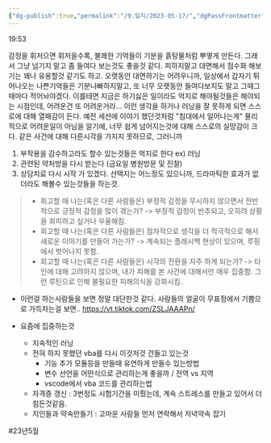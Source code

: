 ```yaml
---
{"dg-publish":true,"permalink":"/9.일지/2023-05-17/","dgPassFrontmatter":true}
---
```



19:53

감정을 휘저으면 휘저을수록, 불쾌한 기억들이 기분을 흙탕물처럼 뿌옇게 만든다. 그래서 그냥 넘기지 말고 좀 들여다 보는것도 좋을것 같다. 피하지말고 대면해서 점수화 해보기는 꽤나 유용할것 같기도 하고. 오랫동안 대면하기는 어려우니까, 일상에서 갑자기 튀어나오는 나쁜기억들은 기분나빠하지말고, 또 너무 오랫동안 들여다보지도 말고 그때그때마다 적어놔야겠다. 이를테면 지금은 하기싫은 일이라도 억지로 해야될것들은 해야되는 시점인데, 어려운건 또 어려운거라... 이런 생각을 하거나 러닝을 잘 못하게 되면 스스로에 대해 열패감이 든다. 예전 세션에 이야기 했던것처럼 "침대에서 일어나는게" 물리적으로 어려운일이 아님을 알기에, 너무 쉽게 넘어지는것에 대해 스스로의 실망감이 크다. 같은 사건에 대해 다른시각을 가지지 못하므로, 그러니까 
1. 부작용을 감수하고라도 할수 있는것들은 억지로 한다 ex) 러닝
2. 관련된 약처방을 다시 받는다 (금요일 병원방문 및 진찰)
3. 상담치료 다시 시작
가 있겠다. 선택지는 어느정도 있으니까, 드라마틱한 효과가 없더라도 해볼수 있는것들을 하는것.

> -   회고할 때 나는(혹은 다른 사람들은) 부정적 감정을 무시하지 않으면서 전반적으로 긍정적 감정을 많이 겪는가?
>    -> 부정적 감정이 반추되고, 오히려 상황을 회피하고 싶거나 우울해짐.
> -   회고할 때 나는(혹은 다른 사람들은) 점차적으로 생각을 더 적극적으로 해서 새로운 이야기를 만들어 가는가?
>     -> 계속되는 플래시백 현상이 있으며, 루핑에서 벗어나지 못함.
> -   회고할 때 나는(혹은 다른 사람들은) 시각의 전환을 자주 하게 되는가?
>     -> 타인에 대해 고려하지 않으며, 내가 피해를 본 사건에 대해서만 매우 집중함. 그런 루틴으로 인해 불필요한 피해의식을 강화시킴.

- 이런걸 하는사람들을 보면 정말 대단한것 같다. 사람들의 얼굴이 무표정에서 기쁨으로 가득차는걸 보면.. https://vt.tiktok.com/ZSLJAAAPn/

- 요즘에 집중하는것
	- 지속적인 러닝
	- 전혀 하지 못했던 vba를 다시 이것저것 건들고 있는것
		- 기능 추가 모듈등을 만들때 유연하게 만들수 있는방법
		- 변수 선언을 어떤식으로 관리하는게 좋을까 / 전역 vs 지역
		- vscode에서 vba 코드를 관리하는법
	- 자격증 갱신 : 3번정도 시험기간을 미뤘는데, 계속 스트레스를 만들고 있어서 더 힘든것같음.
	- 지인들과 약속만들기 : 고마운 사람들 먼저 연락해서 저녁약속 잡기

#23년5월
